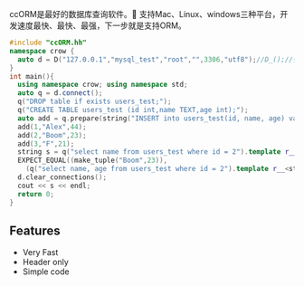 ﻿ccORM是最好的数据库查询软件。🚀 支持Mac、Linux、windows三种平台，开发速度最快、最快、最强，下一步就是支持ORM。
```c++
#include "ccORM.hh"
namespace crow {
  auto d = D("127.0.0.1","mysql_test","root","",3306,"utf8");//D_();//很容易的连接
}
int main(){
  using namespace crow; using namespace std;
  auto q = d.connect();
  q("DROP table if exists users_test;");
  q("CREATE TABLE users_test (id int,name TEXT,age int);");
  auto add = q.prepare(string("INSERT into users_test(id, name, age) values (?,?,?);"));
  add(1,"Alex",44);
  add(2,"Boom",23);
  add(3,"F",21);
  string s = q("select name from users_test where id = 2").template r__<string>();
  EXPECT_EQUAL((make_tuple("Boom",23)),
    (q("select name, age from users_test where id = 2").template r__<string,int>()));
  d.clear_connections();
  cout << s << endl;
  return 0;
}
```

## Features
 - Very Fast
 - Header only
 - Simple code